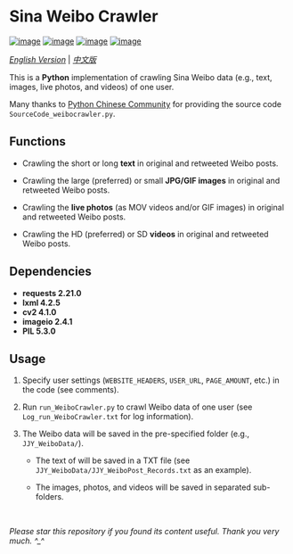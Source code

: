 # Sina Weibo Crawler

[![image](https://img.shields.io/badge/license-MIT-green.svg)](https://github.com/HeZhang1994/weibo-crawler/blob/master/LICENSE)
[![image](https://img.shields.io/badge/python-3.7-blue.svg)]()
[![image](https://img.shields.io/badge/status-stable-brightgreen.svg)]()
[![image](https://img.shields.io/badge/build-passing-brightgreen.svg)]()

[*English Version*](https://github.com/HeZhang1994/weibo-crawler/blob/master/README.md) | [*中文版*](https://github.com/HeZhang1994/weibo-crawler/blob/master/README-cn.md)

This is a **Python** implementation of crawling Sina Weibo data (e.g., text, images, live photos, and videos) of one user.

Many thanks to [Python Chinese Community](https://blog.csdn.net/BF02jgtRS00XKtCx/article/details/79547627) for providing the source code `SourceCode_weibocrawler.py`.

## Functions

- Crawling the short or long **text** in original and retweeted Weibo posts.

- Crawling the large (preferred) or small **JPG/GIF images** in original and retweeted Weibo posts.

- Crawling the **live photos** (as MOV videos and/or GIF images) in original and retweeted Weibo posts.

- Crawling the HD (preferred) or SD **videos** in original and retweeted Weibo posts.

## Dependencies

* __requests 2.21.0__
* __lxml 4.2.5__
* __cv2 4.1.0__
* __imageio 2.4.1__
* __PIL 5.3.0__

## Usage

1. Specify user settings (`WEBSITE_HEADERS`, `USER_URL`, `PAGE_AMOUNT`, etc.) in the code (see comments).

2. Run `run_WeiboCrawler.py` to crawl Weibo data of one user (see `Log_run_WeiboCrawler.txt` for log information).

3. The Weibo data will be saved in the pre-specified folder (e.g., `JJY_WeiboData/`).

    - The text of will be saved in a TXT file (see `JJY_WeiboData/JJY_WeiboPost_Records.txt` as an example).

    - The images, photos, and videos will be saved in separated sub-folders.

<br>

<i>Please star this repository if you found its content useful. Thank you very much. ^_^</i>
